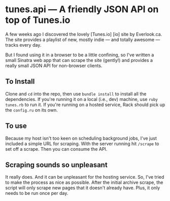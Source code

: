 tunes.api — A friendly JSON API on top of Tunes.io
==================================================

A few weeks ago I discovered the lovely [Tunes.io] [io] site by Everlook.ca. The site provides a playlist of new, mostly indie — and totally awesome — tracks every day.

But I found using it in a browser to be a little confining, so I've written a small Sinatra web app that can scrape the site (gently!) and provides a really small JSON API for non-browser clients.

To Install
----------

Clone and `cd` into the repo, then use `bundle install` to install all the dependencies. If you're running it on a local (i.e., dev) machine, use `ruby tunes.rb` to run it. If you're running on a hosted service, Rack should pick up the `config.ru` on its own.

To use
------

Because my host isn't too keen on scheduling background jobs, I've just included a simple URL for scraping. With the server running hit `/scrape` to set off a scrape. Then you can consume the API.

Scraping sounds so unpleasant
-----------------------------

It really does. And it can be unpleasant for the hosting service. So, I've tried to make the process as nice as possible. After the initial archive scrape, the script will only scrape new pages that it doesn't already have. Plus, it only needs to be run once per day.